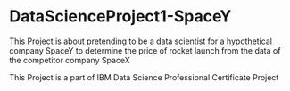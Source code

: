 # DataScienceProject1-SpaceY 
This Project is about pretending to be a data scientist for a hypothetical company SpaceY to determine the price of rocket launch from the data of the competitor company SpaceX

This Project is a part of IBM Data Science Professional Certificate Project
